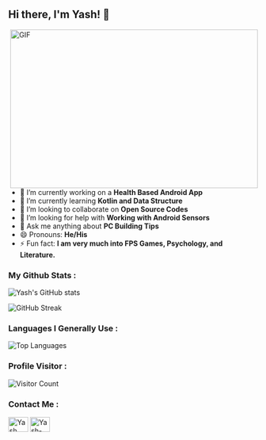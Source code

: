 ## Hi there, I'm Yash! 👋

<img align="right" alt="GIF" src="https://user-images.githubusercontent.com/57872757/129393940-63db4644-578d-4531-9c63-3108ee0c5715.gif" width="500" height="320" /></br>

- 🔭 I’m currently working on a <b>Health Based Android App</b>
- 🌱 I’m currently learning <b>Kotlin and Data Structure</b>
- 👯 I’m looking to collaborate on <b>Open Source Codes</b>
- 🤔 I’m looking for help with <b>Working with Android Sensors</b>
- 💬 Ask me anything about <b>PC Building Tips</b>
- 😄 Pronouns: <b>He/His</b>
- ⚡ Fun fact: <b>I am very much into FPS Games, Psychology, and Literature.</b>

### My Github Stats :
![Yash's GitHub stats](https://github-readme-stats.vercel.app/api?username=Yash-Raj-Singh&count_private=true&show_icons=true&theme=radical)

![GitHub Streak](https://github-readme-streak-stats.herokuapp.com/?user=Yash-Raj-Singh&theme=radical)

### Languages I Generally Use :
![Top Languages](https://github-readme-stats.vercel.app/api/top-langs/?username=Yash-Raj-Singh&theme=radical)

### Profile Visitor :
![Visitor Count](https://profile-counter.glitch.me/{Yash-Raj-Singh}/count.svg)

### Contact Me : 
<a href="https://www.instagram.com/chargedpositive" target="blank"><img align="center" src="https://raw.githubusercontent.com/rahuldkjain/github-profile-readme-generator/master/src/images/icons/Social/instagram.svg" alt="Yash" height="30" width="40" /></a>
<a href="https://www.linkedin.com/in/yash-raj-singh-618385191/" target="blank"><img align="center" src="https://raw.githubusercontent.com/rahuldkjain/github-profile-readme-generator/master/src/images/icons/Social/linked-in-alt.svg" alt="Yash-Raj-Singh" height="30" width="40" /></a>
